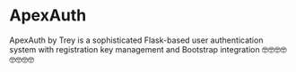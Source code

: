 # ApexAuth
ApexAuth by Trey is a sophisticated Flask-based user authentication system with registration key management and Bootstrap integration
🤓🤓🤓🤓🤓🤓🤓🤓
